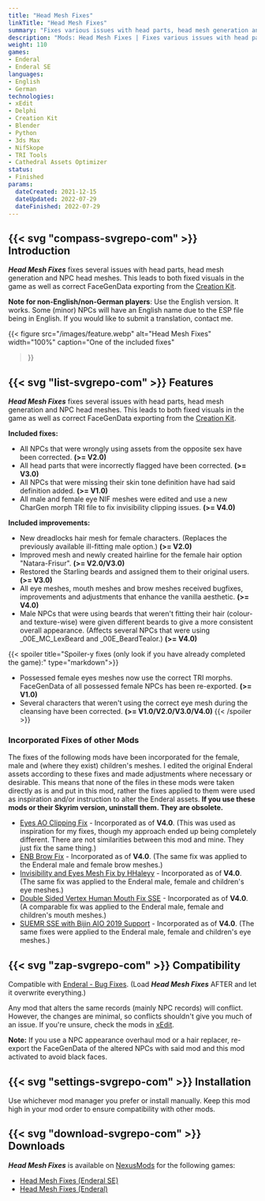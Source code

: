 ```yaml
---
title: "Head Mesh Fixes"
linkTitle: "Head Mesh Fixes"
summary: "Fixes various issues with head parts, head mesh generation and NPC head meshes."
description: "Mods: Head Mesh Fixes | Fixes various issues with head parts, head mesh generation and NPC head meshes."
weight: 110
games:
- Enderal
- Enderal SE
languages:
- English
- German
technologies:
- xEdit
- Delphi
- Creation Kit
- Blender
- Python
- 3ds Max
- NifSkope
- TRI Tools
- Cathedral Assets Optimizer
status:
- Finished
params:
  dateCreated: 2021-12-15
  dateUpdated: 2022-07-29
  dateFinished: 2022-07-29
---
```


## {{< svg "compass-svgrepo-com" >}} Introduction

_**Head Mesh Fixes**_ fixes several issues with head parts, head mesh generation and NPC head meshes. This leads to both fixed visuals in the game as well as correct FaceGenData exporting from the [Creation Kit](/technologies/creation-kit).

**Note for non-English/non-German players**: Use the English version. It works. Some (minor) NPCs will have an English name due to the ESP file being in English. If you would like to submit a translation, contact me.

{{< figure
  src="/images/feature.webp"
  alt="Head Mesh Fixes"
  width="100%"
  caption="One of the included fixes"
>}}

## {{< svg "list-svgrepo-com" >}} Features

_**Head Mesh Fixes**_ fixes several issues with head parts, head mesh generation and NPC head meshes. This leads to both fixed visuals in the game as well as correct FaceGenData exporting from the [Creation Kit](/technologies/creation-kit).

**Included fixes:**

- All NPCs that were wrongly using assets from the opposite sex have been corrected. **(>= V2.0)**
- All head parts that were incorrectly flagged have been corrected. **(>= V3.0)**
- All NPCs that were missing their skin tone definition have had said definition added. **(>= V1.0)**
- All male and female eye NIF meshes were edited and use a new CharGen morph TRI file to fix invisibility clipping issues. **(>= V4.0)**

**Included improvements:**

- New dreadlocks hair mesh for female characters. (Replaces the previously available ill-fitting male option.) **(>= V2.0)**
- Improved mesh and newly created hairline for the female hair option "Natara-Frisur". **(>= V2.0/V3.0)**
- Restored the Starling beards and assigned them to their original users. **(>= V3.0)**
- All eye meshes, mouth meshes and brow meshes received bugfixes, improvements and adjustments that enhance the vanilla aesthetic. **(>= V4.0)**
- Male NPCs that were using beards that weren't fitting their hair (colour- and texture-wise) were given different beards to give a more consistent overall appearance. (Affects several NPCs that were using _00E_MC_LexBeard and _00E_BeardTealor.) **(>= V4.0)**

{{< spoiler title="Spoiler-y fixes (only look if you have already completed the game):" type="markdown">}}
- Possessed female eyes meshes now use the correct TRI morphs. FaceGenData of all possessed female NPCs has been re-exported. **(>= V1.0)**
- Several characters that weren't using the correct eye mesh during the cleansing have been corrected. **(>= V1.0/V2.0/V3.0/V4.0)**
{{< /spoiler >}}

### Incorporated Fixes of other Mods
The fixes of the following mods have been incorporated for the female, male and (where they exist) children's meshes. I edited the original Enderal assets according to these fixes and made adjustments where necessary or desirable. This means that none of the files in these mods were taken directly as is and put in this mod, rather the fixes applied to them were used as inspiration and/or instruction to alter the Enderal assets. 
**If you use these mods or their Skyrim version, uninstall them. They are obsolete.**

- [Eyes AO Clipping Fix](https://www.nexusmods.com/skyrimspecialedition/mods/25753) - Incorporated as of **V4.0**. (This was used as inspiration for my fixes, though my approach ended up being completely different. There are not similarities between this mod and mine. They just fix the same thing.)
- [ENB Brow Fix](https://www.nexusmods.com/skyrimspecialedition/mods/18783) - Incorporated as of **V4.0**. (The same fix was applied to the Enderal male and female brow meshes.)
- [Invisibility and Eyes Mesh Fix by HHaleyy](https://www.nexusmods.com/skyrimspecialedition/mods/14464) - Incorporated as of **V4.0**. (The same fix was applied to the Enderal male, female and children's eye meshes.)
- [Double Sided Vertex Human Mouth Fix SSE](https://www.nexusmods.com/skyrimspecialedition/mods/25938) - Incorporated as of **V4.0**. (A comparable fix was applied to the Enderal male, female and children's mouth meshes.)
- [SUEMR SSE with Bijin AIO 2019 Support](https://www.nexusmods.com/skyrimspecialedition/mods/18147) - Incorporated as of **V4.0**. (The same fixes were applied to the Enderal male, female and children's eye meshes.)

## {{< svg "zap-svgrepo-com" >}} Compatibility

Compatible with [Enderal - Bug Fixes](https://www.nexusmods.com/enderal/mods/176). (Load _**Head Mesh Fixes**_ AFTER and let it overwrite everything.)

Any mod that alters the same records (mainly NPC records) will conflict. However, the changes are minimal, so conflicts shouldn't give you much of an issue. If you're unsure, check the mods in [xEdit](/technologies/xedit).

**Note:** If you use a NPC appearance overhaul mod or a hair replacer, re-export the FaceGenData of the altered NPCs with said mod and this mod activated to avoid black faces.

## {{< svg "settings-svgrepo-com" >}} Installation

Use whichever mod manager you prefer or install manually. Keep this mod high in your mod order to ensure compatibility with other mods.

## {{< svg "download-svgrepo-com" >}} Downloads

_**Head Mesh Fixes**_ is available on [NexusMods](https://next.nexusmods.com/profile/dovaya/mods) for the following games:

- [Head Mesh Fixes (Enderal SE)](https://www.nexusmods.com/enderalspecialedition/mods/329)
- [Head Mesh Fixes (Enderal)](https://www.nexusmods.com/enderal/mods/292)

